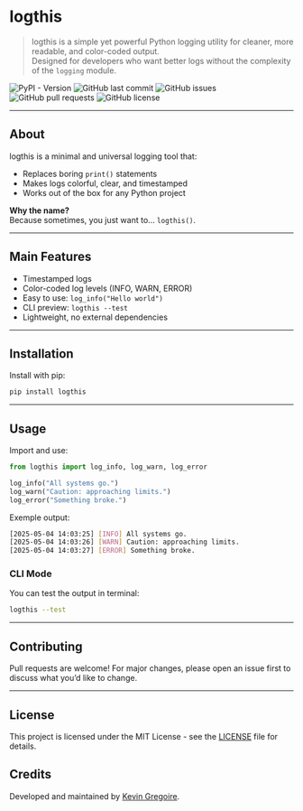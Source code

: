 # logthis

> logthis is a simple yet powerful Python logging utility for cleaner, more readable, and color-coded output.  
> Designed for developers who want better logs without the complexity of the `logging` module.

![PyPI - Version](https://img.shields.io/pypi/v/logthis?style=for-the-badge)
![GitHub last commit](https://img.shields.io/github/last-commit/laxyny/logthis?style=for-the-badge)
![GitHub issues](https://img.shields.io/github/issues/laxyny/logthis?style=for-the-badge)
![GitHub pull requests](https://img.shields.io/github/issues-pr/laxyny/logthis?style=for-the-badge)
![GitHub license](https://img.shields.io/github/license/laxyny/logthis?style=for-the-badge)

---

## About

logthis is a minimal and universal logging tool that:
- Replaces boring `print()` statements
- Makes logs colorful, clear, and timestamped
- Works out of the box for any Python project

**Why the name?**  
Because sometimes, you just want to... `logthis()`.

---

## Main Features

- Timestamped logs
- Color-coded log levels (INFO, WARN, ERROR)
- Easy to use: `log_info("Hello world")`
- CLI preview: `logthis --test`
- Lightweight, no external dependencies

---

## Installation

Install with pip:
```bash
pip install logthis
```	

---

## Usage

Import and use:
```python
from logthis import log_info, log_warn, log_error

log_info("All systems go.")
log_warn("Caution: approaching limits.")
log_error("Something broke.")
```

Exemple output:
```bash
[2025-05-04 14:03:25] [INFO] All systems go.
[2025-05-04 14:03:26] [WARN] Caution: approaching limits.
[2025-05-04 14:03:27] [ERROR] Something broke.
```

### CLI Mode

You can test the output in terminal:

```bash
logthis --test
```

---

## Contributing

Pull requests are welcome! For major changes, please open an issue first to discuss what you’d like to change.

---

## License

This project is licensed under the MIT License - see the [LICENSE](LICENSE) file for details.

## Credits

Developed and maintained by [Kevin Gregoire](https://github.com/laxyny).